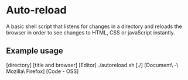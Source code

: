 # Auto-reload

A basic shell script that listens for changes in a directory and reloads the browser in order to see changes to HTML, CSS or javaScript instantly.

## Example usage

[directory] [title and browser] [Editor]
./autoreload.sh [./] [Document\ -\ Mozilla\ Firefox] [Code - OSS]
